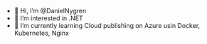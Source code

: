 - 👋 Hi, I’m @DanielNygren
- 👀 I’m interested in .NET
- 🌱 I’m currently learning Cloud publishing on Azure usin Docker, Kubernetes, Nginx 

